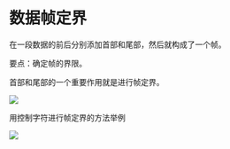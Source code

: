 # 数据帧定界

在一段数据的前后分别添加首部和尾部，然后就构成了一个帧。

要点：确定帧的界限。

首部和尾部的一个重要作用就是进行帧定界。  



![](https://cdn.jsdelivr.net/gh/ZanderZhao/img20/file/20191105002515.png)

用控制字符进行帧定界的方法举例 

![](https://cdn.jsdelivr.net/gh/ZanderZhao/img20/file/20191105002552.png)



